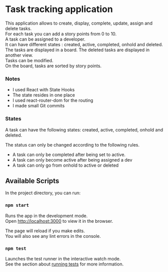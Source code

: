 # Task tracking application 

This application allows to create, display, complete, update, assign and delete tasks.  
For each task you can add a story points from 0 to 10.  
A task can be assigned to a developer.  
It can have different states : created, active, completed, onhold and deleted.  
The tasks are displayed in a board. The deleted tasks are displayed in another view.  
Tasks can be modified.  
On the board, tasks are sorted by story points.  

### Notes
- I used React with State Hooks
- The state resides in one place
- I used react-router-dom for the routing
- I made small Git commits

### States
A task can have the following states: 
created, active, completed, onhold and deleted. 

The status can only be changed according to the following rules.
- A task can only be completed after being set to active.
- A task can only become active after being assigned a dev
- A task can only go from onhold to active or deleted 

## Available Scripts

In the project directory, you can run:

### `npm start`

Runs the app in the development mode.<br>
Open [http://localhost:3000](http://localhost:3000) to view it in the browser.

The page will reload if you make edits.<br>
You will also see any lint errors in the console.

### `npm test`

Launches the test runner in the interactive watch mode.<br>
See the section about [running tests](https://facebook.github.io/create-react-app/docs/running-tests) for more information.